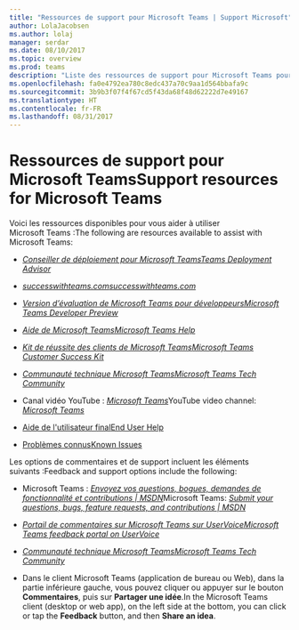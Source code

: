 ```yaml
---
title: "Ressources de support pour Microsoft Teams | Support Microsoft"
author: LolaJacobsen
ms.author: lolaj
manager: serdar
ms.date: 08/10/2017
ms.topic: overview
ms.prod: teams
description: "Liste des ressources de support pour Microsoft Teams pour une utilisation plus efficace du produit"
ms.openlocfilehash: fa0e4792ea780c8edc437a70c9aa1d564bbafa9c
ms.sourcegitcommit: 3b9b3f07f4f67cd5f43da68f48d62222d7e49167
ms.translationtype: HT
ms.contentlocale: fr-FR
ms.lasthandoff: 08/31/2017
---
```

<a name="support-resources-for-microsoft-teams"></a><span data-ttu-id="a4427-103">Ressources de support pour Microsoft Teams</span><span class="sxs-lookup"><span data-stu-id="a4427-103">Support resources for Microsoft Teams</span></span>
=====================================

<span data-ttu-id="a4427-104">Voici les ressources disponibles pour vous aider à utiliser Microsoft Teams :</span><span class="sxs-lookup"><span data-stu-id="a4427-104">The following are resources available to assist with Microsoft Teams:</span></span>

-   [<span data-ttu-id="a4427-105">*Conseiller de déploiement pour Microsoft Teams*</span><span class="sxs-lookup"><span data-stu-id="a4427-105">*Teams Deployment Advisor*</span></span>](https://go.microsoft.com/fwlink/?linkid=843465)

-   [<span data-ttu-id="a4427-106">*successwithteams.com*</span><span class="sxs-lookup"><span data-stu-id="a4427-106">*successwithteams.com*</span></span>](https://go.microsoft.com/fwlink/?linkid=854396)

-   [<span data-ttu-id="a4427-107">*Version d’évaluation de Microsoft Teams pour développeurs*</span><span class="sxs-lookup"><span data-stu-id="a4427-107">*Microsoft Teams Developer Preview*</span></span>](https://go.microsoft.com/fwlink/?linkid=854397)

-   [<span data-ttu-id="a4427-108">*Aide de Microsoft Teams*</span><span class="sxs-lookup"><span data-stu-id="a4427-108">*Microsoft Teams Help*</span></span>](https://support.office.com/en-us/Teams)

-   [<span data-ttu-id="a4427-109">*Kit de réussite des clients de Microsoft Teams*</span><span class="sxs-lookup"><span data-stu-id="a4427-109">*Microsoft Teams Customer Success Kit*</span></span>](https://go.microsoft.com/fwlink/?linkid=846006)

-   [<span data-ttu-id="a4427-110">*Communauté technique Microsoft Teams*</span><span class="sxs-lookup"><span data-stu-id="a4427-110">*Microsoft Teams Tech Community*</span></span>](https://go.microsoft.com/fwlink/p/?linkid=832751)

-   <span data-ttu-id="a4427-111">Canal vidéo YouTube : [*Microsoft Teams*](https://go.microsoft.com/fwlink/?linkid=854398)</span><span class="sxs-lookup"><span data-stu-id="a4427-111">YouTube video channel: [*Microsoft Teams*](https://go.microsoft.com/fwlink/?linkid=854398)</span></span>

-   [<span data-ttu-id="a4427-112">Aide de l'utilisateur final</span><span class="sxs-lookup"><span data-stu-id="a4427-112">End User Help</span></span>](https://support.office.com/en-us/teams)

-   [<span data-ttu-id="a4427-113">Problèmes connus</span><span class="sxs-lookup"><span data-stu-id="a4427-113">Known Issues</span></span>](https://support.office.com/en-US/article/Known-issues-for-Microsoft-Teams-04b35d1b-bdca-420a-991b-878da5157650)

<span data-ttu-id="a4427-114">Les options de commentaires et de support incluent les éléments suivants :</span><span class="sxs-lookup"><span data-stu-id="a4427-114">Feedback and support options include the following:</span></span>

-   <span data-ttu-id="a4427-115">Microsoft Teams : [*Envoyez vos questions, bogues, demandes de fonctionnalité et contributions | MSDN*](https://go.microsoft.com/fwlink/?linkid=854399)</span><span class="sxs-lookup"><span data-stu-id="a4427-115">Microsoft Teams: [*Submit your questions, bugs, feature requests, and contributions | MSDN*](https://go.microsoft.com/fwlink/?linkid=854399)</span></span>

-   [<span data-ttu-id="a4427-116">*Portail de commentaires sur Microsoft Teams sur UserVoice*</span><span class="sxs-lookup"><span data-stu-id="a4427-116">*Microsoft Teams feedback portal on UserVoice*</span></span>](https://go.microsoft.com/fwlink/?linkid=854400)

-   [<span data-ttu-id="a4427-117">*Communauté technique Microsoft Teams*</span><span class="sxs-lookup"><span data-stu-id="a4427-117">*Microsoft Teams Tech Community*</span></span>](https://go.microsoft.com/fwlink/p/?linkid=832751)

-   <span data-ttu-id="a4427-118">Dans le client Microsoft Teams (application de bureau ou Web), dans la partie inférieure gauche, vous pouvez cliquer ou appuyer sur le bouton **Commentaires**, puis sur **Partager une idée**.</span><span class="sxs-lookup"><span data-stu-id="a4427-118">In the Microsoft Teams client (desktop or web app), on the left side at the bottom, you can click or tap the **Feedback** button, and then **Share an idea**.</span></span>
